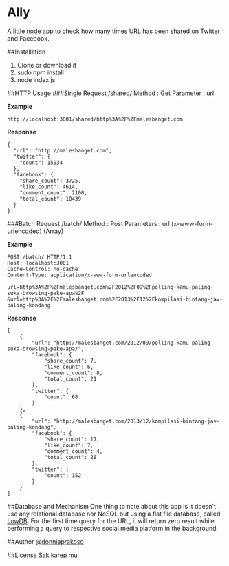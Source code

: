 Ally
====

A little node app to check how many times URL has been shared on Twitter and Facebook. 

##Installation

1. Clone or download it
2. sudo npm install 
3. node index.js

##HTTP Usage
###Single Request
	/shared/<url>
	Method : Get
	Parameter : url
	
**Example**

	http://localhost:3001/shared/http%3A%2F%2Fmalesbanget.com
	
**Response**  
   
	{
	  "url": "http://malesbanget.com",
	  "twitter": {
	    "count": 15034
	  },
	  "facebook": {
	    "share_count": 3725,
	    "like_count": 4614,
	    "comment_count": 2100,
	    "total_count": 10439
	  }
	}	
	
###Batch Request
	/batch/
	Method : Post
	Parameters : url (x-www-form-urlencoded) (Array)

**Example**

	POST /batch/ HTTP/1.1
	Host: localhost:3001
	Cache-Control: no-cache
	Content-Type: application/x-www-form-urlencoded
	
	url=http%3A%2F%2Fmalesbanget.com%2F2012%2F09%2Fpolling-kamu-paling-suka-browsing-pake-apa%2F
	&url=http%3A%2F%2Fmalesbanget.com%2F2013%2F12%2Fkompilasi-bintang-jav-paling-kondang

**Response**

	[
	    {
	        "url": "http://malesbanget.com/2012/09/polling-kamu-paling-suka-browsing-pake-apa/",
	        "facebook": {
	            "share_count": 7,
	            "like_count": 6,
	            "comment_count": 8,
	            "total_count": 21
	        },
	        "twitter": {
	            "count": 68
	        }
	    },
	    {
	        "url": "http://malesbanget.com/2013/12/kompilasi-bintang-jav-paling-kondang",
	        "facebook": {
	            "share_count": 17,
	            "like_count": 7,
	            "comment_count": 4,
	            "total_count": 28
	        },
	        "twitter": {
	            "count": 152
	        }
	    }
	]


##Database and Mechanism
One thing to note about this app is it doesn't use any relational database nor NoSQL but using a flat file database, called [LowDB](https://github.com/typicode/lowdb). For the first time query for the URL, it will return zero result while performing a query to respective social media platform in the background.

##Author
[@donnieprakoso
](https://twitter.com/donnieprakoso)

##License
Sak karep mu
	